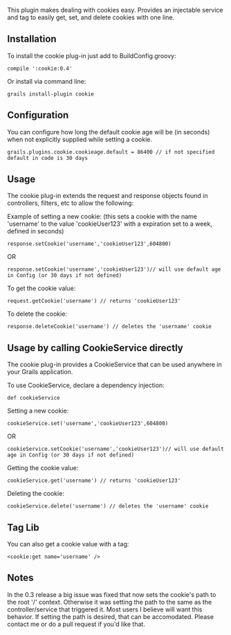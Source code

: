 This plugin makes dealing with cookies easy.  Provides an injectable service and tag to easily get, set, and delete cookies with one line.

## Installation

To install the cookie plug-in just add to BuildConfig.groovy:

```
compile ':cookie:0.4'
```

Or install via command line:

```
grails install-plugin cookie
```

## Configuration

You can configure how long the default cookie age will be (in seconds) when not explicitly supplied while setting a cookie.

```
grails.plugins.cookie.cookieage.default = 86400 // if not specified default in code is 30 days
```
## Usage

The cookie plug-in extends the request and response objects found in controllers, filters, etc to allow the following:

Example of setting a new cookie: (this sets a cookie with the name 'username' to the value 'cookieUser123' with a expiration set to a week, defined in seconds)

```
response.setCookie('username','cookieUser123',604800)
```

OR

```
response.setCookie('username','cookieUser123')// will use default age in Config (or 30 days if not defined)
```

To get the cookie value:

```
request.getCookie('username') // returns 'cookieUser123'
```

To delete the cookie:

```
response.deleteCookie('username') // deletes the 'username' cookie
```

## Usage by calling CookieService directly

The cookie plug-in provides a CookieService that can be used anywhere in your Grails application.

To use CookieService, declare a dependency injection:

```
def cookieService
```

Setting a new cookie:

```
cookieService.set('username','cookieUser123',604800)
```

OR

```
cookieService.setCookie('username','cookieUser123')// will use default age in Config (or 30 days if not defined)
```

Getting the cookie value:

```
cookieService.get('username') // returns 'cookieUser123'
```

Deleting the cookie:

```
cookieService.delete('username') // deletes the 'username' cookie
```

## Tag Lib

You can also get a cookie value with a tag:

```
<cookie:get name='username' />
```

## Notes

In the 0.3 release a big issue was fixed that now sets the cookie's path to the root '/' context.  Otherwise it was setting the path to the same as the controller/service that triggered it.   Most users I believe will want this behavior.  If setting the path is desired, that can be accomodated.  Please contact me or do a pull request if you'd like that.
